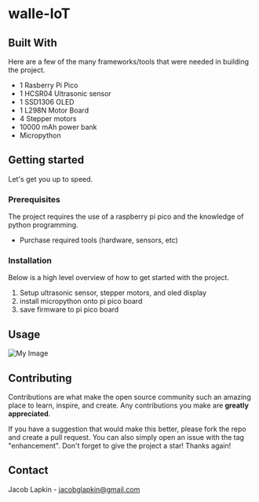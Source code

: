 # walle-IoT
## Built With
Here are a few of the many frameworks/tools that were needed in building the project.

- 1 Rasberry Pi Pico
- 1 HCSR04 Ultrasonic sensor
- 1 SSD1306 OLED 
- 1 L298N Motor Board
- 4 Stepper motors
- 10000 mAh power bank
- Micropython

## Getting started
Let's get you up to speed.

### Prerequisites
The project requires the use of a raspberry pi pico and the knowledge of python programming.

- Purchase required tools (hardware, sensors, etc)

### Installation

Below is a high level overview of how to get started with the project.

1. Setup ultrasonic sensor, stepper motors, and oled display
2. install micropython onto pi pico board
3. save firmware to pi pico board

## Usage
![My Image](examples/walle.jpg)


## Contributing
Contributions are what make the open source community such an amazing place to learn, inspire, and create. Any contributions you make are **greatly appreciated**.

If you have a suggestion that would make this better, please fork the repo and create a pull request. You can also simply open an issue with the tag "enhancement". Don't forget to give the project a star! Thanks again!

## Contact
Jacob Lapkin - jacobglapkin@gmail.com


